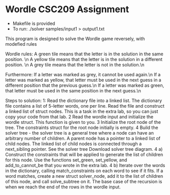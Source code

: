 # Wordle CSC209 Assignment

- Makefile is provided
- To run: ./solver samples/input1 > output1.txt


This program is designed to solve the Wordle game reversely, with modefied rules

Wordle rules:
  A green tile means that the letter is in the solution in the same position. \n
  A yellow tile means that the letter is in the solution in a different position. \n
  A grey tile means that the letter is not in the solution.\n
  
Furthermore:
  If a letter was marked as grey, it cannot be used again.\n
  If a letter was marked as yellow, that letter must be used in the next guess in a different position that the previous guess.\n
  If a letter was marked as green, that letter must be used in the same position in the next guess.\n
  
Steps to solution:
  1: Read the dictionary file into a linked list. The dictionary file contains a list of 5-letter words, one per line.  Read the file and construct a linked list of struct nodes.  This is a task in the extra lab, so you can just copy your code from that lab.
  2 Read the wordle input and initialize the wordle struct. This function is given to you.
  3 Initialize the root node of the tree.  The constraints struct for the root node initially is empty.
  4 Build the solver tree - the solver tree is a general tree where a node can have an arbitrary number of children.  A parent node has a pointer to a linked list of child nodes.  The linked list of child nodes is connected through a next_sibling pointer.  See the solver tree   Download solver tree diagram.
  4 a) Construct the constraints that will be applied to generate the list of children for this node.  Use the functions set_green, set_yellow, and add_to_cannot_be that you wrote in the extra lab.
  4 b) Iterate over the words in the dictionary, calling match_constraints on each word to see if it fits.  If a word matches,  create a new struct solver_node, add it to the list of children of this node, and call solve_subtree on it.  The base case of the recursion is when we reach the end of the rows in the wordle input.
  
  
